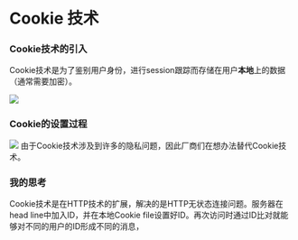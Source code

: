 # Cookie 技术
### Cookie技术的引入
Cookie技术是为了鉴别用户身份，进行session跟踪而存储在用户**本地**上的数据（通常需要加密）。

![](https://gitee.com/ccnuktd/pic-bed/raw/master/202201271018253.png)
### Cookie的设置过程
![](https://gitee.com/ccnuktd/pic-bed/raw/master/202201271029706.png)
由于Cookie技术涉及到许多的隐私问题，因此厂商们在想办法替代Cookie技术。
### 我的思考
Cookie技术是在HTTP技术的扩展，解决的是HTTP无状态连接问题。服务器在head line中加入ID，并在本地Cookie file设置好ID。再次访问时通过ID比对就能够对不同的用户的ID形成不同的消息，